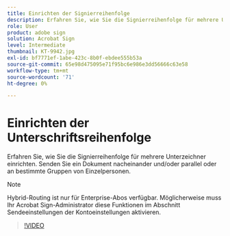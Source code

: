 ```yaml
---
title: Einrichten der Signierreihenfolge
description: Erfahren Sie, wie Sie die Signierreihenfolge für mehrere Unterzeichner einrichten
role: User
product: adobe sign
solution: Acrobat Sign
level: Intermediate
thumbnail: KT-9942.jpg
exl-id: bf7771ef-1abe-423c-8b0f-ebdee555b53a
source-git-commit: 65e98d475095e71f95bc6e986e3dd56666c63e58
workflow-type: tm+mt
source-wordcount: '71'
ht-degree: 0%

---
```


# Einrichten der Unterschriftsreihenfolge

Erfahren Sie, wie Sie die Signierreihenfolge für mehrere Unterzeichner einrichten. Senden Sie ein Dokument nacheinander und/oder parallel oder an bestimmte Gruppen von Einzelpersonen.

>[!NOTE]
>
>Hybrid-Routing ist nur für Enterprise-Abos verfügbar. Möglicherweise muss Ihr Acrobat Sign-Administrator diese Funktionen im Abschnitt Sendeeinstellungen der Kontoeinstellungen aktivieren.

>[!VIDEO](https://video.tv.adobe.com/v/342249?hidetitle=true)
